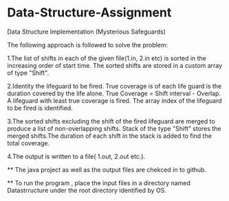 # Data-Structure-Assignment
Data Structure Implementation (Mysterious Safeguards)

The following approach is followed to solve the problem:

1.The list of shifts in each of the given file(1.in, 2.in etc) is sorted in the increasing order of start time. 
The sorted shifts are stored in a custom array of type "Shift".

2.Identity the lifeguard to be fired. True coverage is of each life guard is the duration covered by the life alone. 
True Coverage = Shift interval - Overlap. A lifeguard with least true coverage is fired. 
The array index of the lifeguard to be fired is identified.

3.The sorted shifts excluding the shift of the fired lifeguard are merged to produce a list of non-overlapping shifts. 
Stack of the type "Shift" stores the merged shifts.The duration of each shift in the stack is added to find the total coverage.

4.The output is written to a file( 1.out, 2.out etc.).


** The java project as well as the output files  are chekced in to github.

** To run the program , place the input files in a directory named Datastrructure under the root directory identified by OS.
